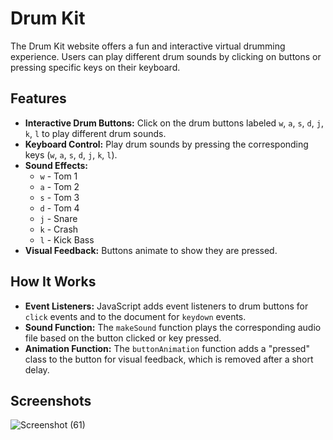 # Drum Kit

The Drum Kit website offers a fun and interactive virtual drumming experience. Users can play different drum sounds by clicking on buttons or pressing specific keys on their keyboard.

## Features

- **Interactive Drum Buttons:** Click on the drum buttons labeled `w`, `a`, `s`, `d`, `j`, `k`, `l` to play different drum sounds.
- **Keyboard Control:** Play drum sounds by pressing the corresponding keys (`w`, `a`, `s`, `d`, `j`, `k`, `l`).
- **Sound Effects:**
  - `w` - Tom 1
  - `a` - Tom 2
  - `s` - Tom 3
  - `d` - Tom 4
  - `j` - Snare
  - `k` - Crash
  - `l` - Kick Bass
- **Visual Feedback:** Buttons animate to show they are pressed.

## How It Works

- **Event Listeners:** JavaScript adds event listeners to drum buttons for `click` events and to the document for `keydown` events.
- **Sound Function:** The `makeSound` function plays the corresponding audio file based on the button clicked or key pressed.
- **Animation Function:** The `buttonAnimation` function adds a "pressed" class to the button for visual feedback, which is removed after a short delay.

## Screenshots
![Screenshot (61)](https://github.com/Mubeen-04/Drum-kit/assets/172309170/8499f582-71b6-48df-bc48-75f0662e647c)


